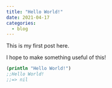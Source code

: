 ```yaml
---
title: "Hello World!"
date: 2021-04-17
categories: 
  - blog
---
```


This is my first post here.

I hope to make something useful of this!

```clojure
(println "Hello World!")
;;Hello World!
;;=> nil
```

